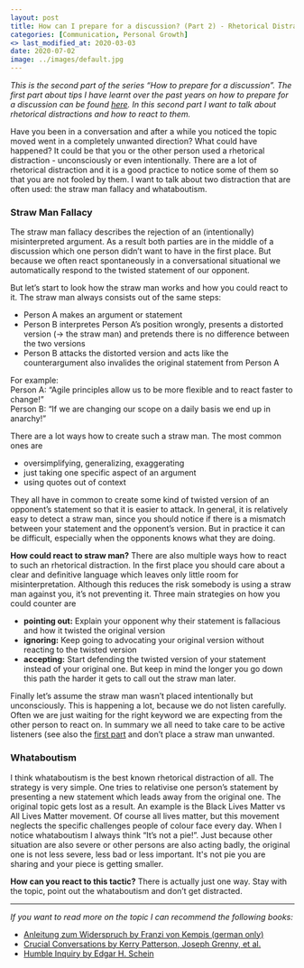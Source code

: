 ```yaml
---
layout: post
title: How can I prepare for a discussion? (Part 2) - Rhetorical Distraction
categories: [Communication, Personal Growth]
<> last_modified_at: 2020-03-03
date: 2020-07-02
image: ../images/default.jpg
---
```


*This is the second part of the series “How to prepare for a discussion”. The first part about tips I have learnt over the past years on how to prepare for a discussion can be found [here](https://www.unearthedba.com/discussionpart1/). In this second part I want to talk about rhetorical distractions and how to react to them.*

Have you been in a conversation and after a while you noticed the topic moved went in a completely unwanted direction? What could have happened? It could be that you or the other person used a rhetorical distraction - unconsciously or even intentionally. There are a lot of rhetorical distraction and it is a good practice to notice some of them so that you are not fooled by them. I want to talk about two distraction that are often used: the straw man fallacy and whataboutism.

### Straw Man Fallacy 
The straw man fallacy describes the rejection of an (intentionally) misinterpreted argument. As a result both parties are in the middle of a discussion which one person didn’t want to have in the first place. But because we often react spontaneously in a conversational situational we automatically respond to the twisted statement of our opponent. 

But let’s start to look how the straw man works and how you could react to it. The straw man always consists out of the same steps:
* Person A makes an argument or statement
* Person B interpretes Person A’s position wrongly, presents a distorted version (-> the straw man) and pretends there is no difference between the two versions
* Person B attacks the distorted version and acts like the counterargument also invalides the original statement from Person A

For example:<br>
Person A: “Agile principles allow us to be more flexible and to react faster to change!”<br>
Person B: “If we are changing our scope on a daily basis we end up in anarchy!”

There are a lot ways how to create such a straw man. The most common ones are 

* oversimplifying, generalizing, exaggerating
* just taking one specific aspect of an argument
* using quotes out of context

They all have in common to create some kind of twisted version of an opponent’s statement so that it is easier to attack. In general, it is relatively easy to detect a straw man, since you should notice if there is a mismatch between your statement and the opponent’s version. But in practice it can be difficult, especially when the opponents knows what they are doing.

**How could react to straw man?** There are also multiple ways how to react to such an rhetorical distraction. In the first place you should care about a clear and definitive language which leaves only little room for misinterpretation. Although this reduces the risk somebody is using a straw man against you, it’s not preventing it. Three main strategies on how you could counter are 

* **pointing out:** Explain your opponent why their statement is fallacious and how it twisted the original version
* **ignoring:** Keep going to advocating your original version without reacting to the twisted version
* **accepting:** Start defending the twisted version of your statement instead of your original one. But keep in mind the longer you go down this path the harder it gets to call out the straw man later.

Finally let’s assume the straw man wasn’t placed intentionally but unconsciously. This is happening a lot, because we do not listen carefully. Often we are just waiting for the right keyword we are expecting from the other person to react on. In summary we all need to take care to be active listeners (see also the [first part](https://www.unearthedba.com/discussionpart1/) and don’t place a straw man unwanted.

### Whataboutism
I think whataboutism is the best known rhetorical distraction of all. The strategy is very simple. One tries to relativise one person’s statement by presenting a new statement which leads away from the original one. The original topic gets lost as a result. An example is the Black Lives Matter vs All Lives Matter movement. Of course all lives matter, but this movement neglects the specific challenges people of colour face every day. 
When I notice whataboutism I always think “It’s not a pie!”. Just because other situation are also severe or other persons are also acting badly, the original one is not less severe, less bad or less important. It's not pie you are sharing and your piece is getting smaller.

**How can you react to this tactic?** There is actually just one way. Stay with the topic, point out the whataboutism and don’t get distracted.

---

*If you want to read more on the topic I can recommend the following books:*

* [Anleitung zum Widerspruch by Franzi von Kempis (german only)](https://www.amazon.de/Anleitung-zum-Widerspruch-populistische-Verschw%C3%B6rungstheorien/dp/3442393558/ref=sr_1_1?__mk_de_DE=%C3%85M%C3%85%C5%BD%C3%95%C3%91&crid=3AWZ56LCRAJKB&dchild=1&keywords=anleitung+zum+widerspruch&qid=1591870473&sprefix=anleitung+zum+wi%2Caps%2C154&sr=8-1)
* [Crucial Conversations by Kerry Patterson, Joseph Grenny, et al.](https://www.amazon.com/-/de/Crucial-Conversations-Talking-Stakes-Second/dp/0071771328/ref=sr_1_1?__mk_de_DE=%C3%85M%C3%85%C5%BD%C3%95%C3%91&crid=2VBP3GWR53NS0&dchild=1&keywords=crucial+conversations&qid=1591870560&sprefix=crucial+%2Caps%2C225&sr=8-1)
* [Humble Inquiry by Edgar H. Schein](https://www.amazon.com/-/de/Humble-Inquiry-Gentle-Instead-Telling/dp/1609949811/ref=sr_1_1?__mk_de_DE=%C3%85M%C3%85%C5%BD%C3%95%C3%91&crid=2J40ECZ3AN09R&dchild=1&keywords=humble+inquiry&qid=1591870591&sprefix=HUMBLE+INQU%2Caps%2C267&sr=8-1)